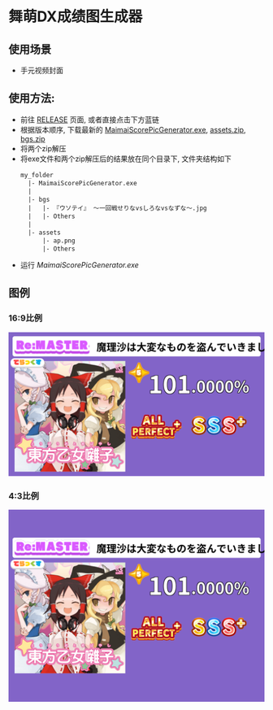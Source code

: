 # 舞萌DX成绩图生成器

## 使用场景
- 手元视频封面

## 使用方法:
- 前往 [RELEASE](https://github.com/KirisameVanilla/MaimaiScorePicGenerator/releases) 页面, 或者直接点击下方蓝链
- 根据版本顺序, 下载最新的 [MaimaiScorePicGenerator.exe](https://github.com/KirisameVanilla/MaimaiScorePicGenerator/releases/download/25.3.22.1/MaimaiScorePicGenerator.exe), [assets.zip](https://github.com/KirisameVanilla/MaimaiScorePicGenerator/releases/download/25.3.21.2/assets.zip), [bgs.zip](https://github.com/KirisameVanilla/MaimaiScorePicGenerator/releases/download/25.3.21.2/bgs.zip)
- 将两个zip解压
- 将exe文件和两个zip解压后的结果放在同个目录下, 文件夹结构如下
  ```
  my_folder
    |- MaimaiScorePicGenerator.exe
    |
    |- bgs
    |   |- 『ウソテイ』 ～一回戦せりなvsしろなvsなずな～.jpg
    |   |- Others
    |
    |- assets
        |- ap.png
        |- Others
  ```
- 运行 *MaimaiScorePicGenerator.exe*

## 图例
### 16:9比例
![](examples/eg.png)
### 4:3比例
![](examples/eg43.png)